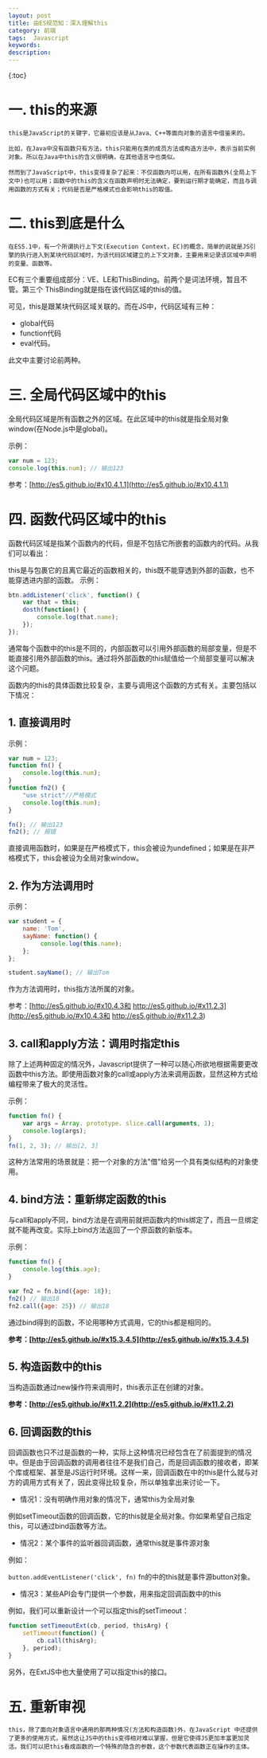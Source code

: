 ```yaml
---
layout: post
title: 由ES规范知：深入理解this
category: 前端
tags:  Javascript
keywords: 
description: 
---
```


{:toc}



# 一. this的来源

	this是JavaScript的关键字，它最初应该是从Java、C++等面向对象的语言中借鉴来的。
	
	比如，在Java中没有函数只有方法，this只能用在类的成员方法或构造方法中，表示当前实例对象。所以在Java中this的含义很明确，在其他语言中也类似。
	
	然而到了JavaScript中，this变得复杂了起来：不仅函数内可以用，在所有函数外(全局上下文中)也可以用；函数中的this的含义在函数声明时无法确定，要到运行期才能确定，而且与调用函数的方式有关；代码是否是严格模式也会影响this的取值。

# 二. this到底是什么

	在ES5.1中，有一个所谓执行上下文(Execution Context，EC)的概念，简单的说就是JS引擎的执行进入到某块代码区域时，为该代码区域建立的上下文对象，主要用来记录该区域中声明的变量、函数等。

EC有三个重要组成部分：VE、LE和ThisBinding。前两个是词法环境，暂且不管。第三个 ThisBinding就是指在该代码区域的this的值。

可见，this是跟某块代码区域关联的。而在JS中，代码区域有三种：

- global代码
- function代码
- eval代码。


此文中主要讨论前两种。

# 三. 全局代码区域中的this

全局代码区域是所有函数之外的区域。在此区域中的this就是指全局对象window(在Node.js中是global)。

示例：

```js
var num = 123;
console.log(this.num); // 输出123
```

参考：[http://es5.github.io/#x10.4.1.1](http://es5.github.io/#x10.4.1.1)

# 四. 函数代码区域中的this

函数代码区域是指某个函数内的代码，但是不包括它所嵌套的函数内的代码。从我们可以看出：

this是与包裹它的且离它最近的函数相关的，this既不能穿透到外部的函数，也不能穿透进内部的函数。
示例：

```js
btn.addListener('click', function() {    
    var that = this;
    dosth(function() {        
        console.log(that.name);
    });
});
```

通常每个函数中的this是不同的，内部函数可以引用外部函数的局部变量，但是不能直接引用外部函数的this。通过将外部函数的this赋值给一个局部变量可以解决这个问题。

函数内的this的具体函数比较复杂，主要与调用这个函数的方式有关。主要包括以下情况：

## 1. 直接调用时

示例：

```js
var num = 123;
function fn() {    
    console.log(this.num);
}
function fn2() {    
    "use strict"//严格模式
    console.log(this.num);
}

fn(); // 输出123
fn2(); // 报错
```

直接调用函数时，如果是在严格模式下，this会被设为undefined；如果是在非严格模式下，this会被设为全局对象window。

## 2. 作为方法调用时

示例：

```js
var student = {
    name: 'Tom',
    sayName: function() {       
         console.log(this.name);
    };
};

student.sayName(); // 输出Tom
```

作为方法调用时，this指方法所属的对象。

参考：[http://es5.github.io/#x10.4.3和 http://es5.github.io/#x11.2.3](http://es5.github.io/#x10.4.3和 http://es5.github.io/#x11.2.3)

## 3. call和apply方法：调用时指定this

除了上述两种固定的情况外，Javascript提供了一种可以随心所欲地根据需要更改函数中this方法。即使用函数对象的call或apply方法来调用函数，显然这种方式给编程带来了极大的灵活性。

示例：

```js
function fn() {    
    var args = Array. prototype. slice.call(arguments, 1);    
    console.log(args);
}
fn(1, 2, 3); // 输出[2, 3]
```

这种方法常用的场景就是：把一个对象的方法"借"给另一个具有类似结构的对象使用。

## 4. bind方法：重新绑定函数的this

与call和apply不同，bind方法是在调用前就把函数内的this绑定了，而且一旦绑定就不能再改变。实际上bind方法返回了一个原函数的新版本。

示例：

```js
function fn() {    
    console.log(this.age);
}

var fn2 = fn.bind({age: 18}); 
fn2() // 输出18
fn2.call({age: 25}) // 输出18
```

通过bind得到的函数，不论用哪种方式调用，它的this都是相同的。

**参考：[http://es5.github.io/#x15.3.4.5](http://es5.github.io/#x15.3.4.5)**

## 5. 构造函数中的this

当构造函数通过new操作符来调用时，this表示正在创建的对象。

**参考：[http://es5.github.io/#x11.2.2](http://es5.github.io/#x11.2.2)**

## 6. 回调函数的this

回调函数也只不过是函数的一种，实际上这种情况已经包含在了前面提到的情况中。但是由于回调函数的调用者往往不是我们自己，而是回调函数的接收者，即某个库或框架、甚至是JS运行时环境。这样一来，回调函数在中的this是什么就与对方的调用方式有关了，因此变得比较复杂，所以单独拿出来讨论一下。

- 情况1：没有明确作用对象的情况下，通常this为全局对象

例如setTimeout函数的回调函数，它的this就是全局对象。你如果希望自己指定this，可以通过bind函数等方法。

- 情况2：某个事件的监听器回调函数，通常this就是事件源对象

例如：

`button.addEventListener('click', fn)` fn的中的this就是事件源button对象。

- 情况3：某些API会专门提供一个参数，用来指定回调函数中的this

例如，我们可以重新设计一个可以指定this的setTimeout：

```javascript
function setTimeoutExt(cb, period, thisArg) {
    setTimeout(function() {
        cb.call(thisArg);
    }, period);
}
```

另外，在ExtJS中也大量使用了可以指定this的接口。

# 五. 重新审视

	this，除了面向对象语言中通用的那两种情况(方法和构造函数)外，在JavaScript 中还提供了更多的使用方式，虽然这让JS中的this变得相对难以掌握，但是它使得JS更加丰富更加灵活。我们可以把this看成函数的一个特殊的隐含的参数，这个参数代表函数正在操作的主体。
